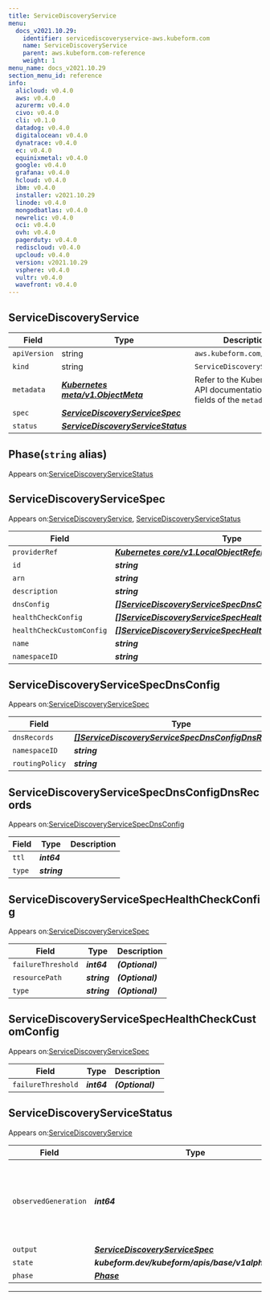 ```yaml
---
title: ServiceDiscoveryService
menu:
  docs_v2021.10.29:
    identifier: servicediscoveryservice-aws.kubeform.com
    name: ServiceDiscoveryService
    parent: aws.kubeform.com-reference
    weight: 1
menu_name: docs_v2021.10.29
section_menu_id: reference
info:
  alicloud: v0.4.0
  aws: v0.4.0
  azurerm: v0.4.0
  civo: v0.4.0
  cli: v0.1.0
  datadog: v0.4.0
  digitalocean: v0.4.0
  dynatrace: v0.4.0
  ec: v0.4.0
  equinixmetal: v0.4.0
  google: v0.4.0
  grafana: v0.4.0
  hcloud: v0.4.0
  ibm: v0.4.0
  installer: v2021.10.29
  linode: v0.4.0
  mongodbatlas: v0.4.0
  newrelic: v0.4.0
  oci: v0.4.0
  ovh: v0.4.0
  pagerduty: v0.4.0
  rediscloud: v0.4.0
  upcloud: v0.4.0
  version: v2021.10.29
  vsphere: v0.4.0
  vultr: v0.4.0
  wavefront: v0.4.0
---
```


## ServiceDiscoveryService
| Field | Type | Description |
| ------ | ----- | ----------- |
| `apiVersion` | string | `aws.kubeform.com/v1alpha1` |
|    `kind` | string | `ServiceDiscoveryService` |
| `metadata` | ***[Kubernetes meta/v1.ObjectMeta](https://v1-18.docs.kubernetes.io/docs/reference/generated/kubernetes-api/v1.18/#objectmeta-v1-meta)***|Refer to the Kubernetes API documentation for the fields of the `metadata` field.|
| `spec` | ***[ServiceDiscoveryServiceSpec](#servicediscoveryservicespec)***||
| `status` | ***[ServiceDiscoveryServiceStatus](#servicediscoveryservicestatus)***||
## Phase(`string` alias)

Appears on:[ServiceDiscoveryServiceStatus](#servicediscoveryservicestatus)

## ServiceDiscoveryServiceSpec

Appears on:[ServiceDiscoveryService](#servicediscoveryservice), [ServiceDiscoveryServiceStatus](#servicediscoveryservicestatus)

| Field | Type | Description |
| ------ | ----- | ----------- |
| `providerRef` | ***[Kubernetes core/v1.LocalObjectReference](https://v1-18.docs.kubernetes.io/docs/reference/generated/kubernetes-api/v1.18/#localobjectreference-v1-core)***||
| `id` | ***string***||
| `arn` | ***string***| ***(Optional)*** |
| `description` | ***string***| ***(Optional)*** |
| `dnsConfig` | ***[[]ServiceDiscoveryServiceSpecDnsConfig](#servicediscoveryservicespecdnsconfig)***| ***(Optional)*** |
| `healthCheckConfig` | ***[[]ServiceDiscoveryServiceSpecHealthCheckConfig](#servicediscoveryservicespechealthcheckconfig)***| ***(Optional)*** |
| `healthCheckCustomConfig` | ***[[]ServiceDiscoveryServiceSpecHealthCheckCustomConfig](#servicediscoveryservicespechealthcheckcustomconfig)***| ***(Optional)*** |
| `name` | ***string***||
| `namespaceID` | ***string***| ***(Optional)*** |
## ServiceDiscoveryServiceSpecDnsConfig

Appears on:[ServiceDiscoveryServiceSpec](#servicediscoveryservicespec)

| Field | Type | Description |
| ------ | ----- | ----------- |
| `dnsRecords` | ***[[]ServiceDiscoveryServiceSpecDnsConfigDnsRecords](#servicediscoveryservicespecdnsconfigdnsrecords)***||
| `namespaceID` | ***string***||
| `routingPolicy` | ***string***| ***(Optional)*** |
## ServiceDiscoveryServiceSpecDnsConfigDnsRecords

Appears on:[ServiceDiscoveryServiceSpecDnsConfig](#servicediscoveryservicespecdnsconfig)

| Field | Type | Description |
| ------ | ----- | ----------- |
| `ttl` | ***int64***||
| `type` | ***string***||
## ServiceDiscoveryServiceSpecHealthCheckConfig

Appears on:[ServiceDiscoveryServiceSpec](#servicediscoveryservicespec)

| Field | Type | Description |
| ------ | ----- | ----------- |
| `failureThreshold` | ***int64***| ***(Optional)*** |
| `resourcePath` | ***string***| ***(Optional)*** |
| `type` | ***string***| ***(Optional)*** |
## ServiceDiscoveryServiceSpecHealthCheckCustomConfig

Appears on:[ServiceDiscoveryServiceSpec](#servicediscoveryservicespec)

| Field | Type | Description |
| ------ | ----- | ----------- |
| `failureThreshold` | ***int64***| ***(Optional)*** |
## ServiceDiscoveryServiceStatus

Appears on:[ServiceDiscoveryService](#servicediscoveryservice)

| Field | Type | Description |
| ------ | ----- | ----------- |
| `observedGeneration` | ***int64***| ***(Optional)*** Resource generation, which is updated on mutation by the API Server.|
| `output` | ***[ServiceDiscoveryServiceSpec](#servicediscoveryservicespec)***| ***(Optional)*** |
| `state` | ***kubeform.dev/kubeform/apis/base/v1alpha1.State***| ***(Optional)*** |
| `phase` | ***[Phase](#phase)***| ***(Optional)*** |
---
